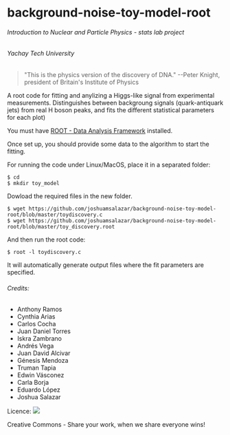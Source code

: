# background-noise-toy-model-root

###### Introduction to Nuclear and Particle Physics - stats lab project 
###### Yachay Tech University

> "This is the physics version of the discovery of DNA."
> --Peter Knight, president of Britain's Institute of Physics

A root code for fitting and anylizing a Higgs-like signal from experimental measurements. Distinguishes between backgroung signals (quark-antiquark jets) from real H boson peaks, and fits the different statistical parameters for each plot)

You must have [ROOT - Data Analysis Framework](https://root.cern.ch/downloading-root) installed.

Once set up, you should provide some data to the algorithm to start the fitting.

For running the code under Linux/MacOS, place it in a separated folder:

```
$ cd 
$ mkdir toy_model
```

Dowload the required files in the new folder.

```
$ wget https://github.com/joshuamsalazar/background-noise-toy-model-root/blob/master/toydiscovery.c
$ wget https://github.com/joshuamsalazar/background-noise-toy-model-root/blob/master/toy_discovery.root
```

And then run the root code:

```
$ root -l toydiscovery.c
```
It will automatically generate output files where the fit parameters are specified.


###### Credits: 
- Anthony Ramos
- Cynthia Arias
- Carlos Cocha
- Juan Daniel Torres
- Iskra Zambrano
- Andrés Vega
- Juan David Alcivar
- Génesis Mendoza
- Truman Tapia
- Edwin Vásconez 
- Carla Borja
- Eduardo López
- Joshua Salazar



Licence: ![](https://licensebuttons.net/l/by-nc-sa/4.0/88x31.png)

Creative Commons - Share your work, when we share everyone wins!
